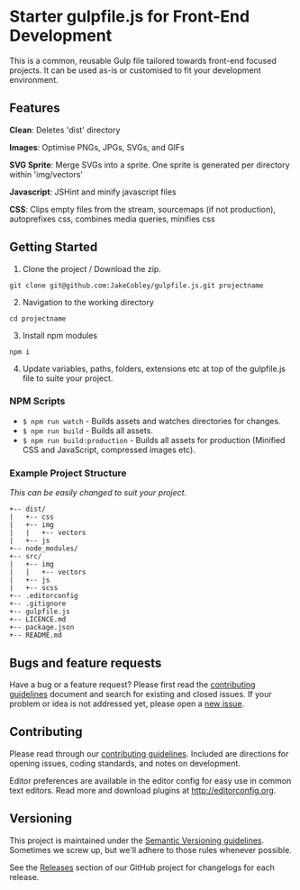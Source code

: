 # Starter gulpfile.js for Front-End Development
This is a common, reusable Gulp file tailored towards front-end focused
projects. It can be used as-is or customised to fit your development
environment.

## Features

**Clean**:
Deletes 'dist' directory

**Images**:
Optimise PNGs, JPGs, SVGs, and GIFs

**SVG Sprite**:
Merge SVGs into a sprite. One sprite is generated per directory within
'img/vectors'

**Javascript**:
JSHint and minify javascript files

**CSS**:
Clips empty files from the stream, sourcemaps (if not production), autoprefixes
css, combines media queries, minifies css

## Getting Started
1. Clone the project / Download the zip.
```
git clone git@github.com:JakeCobley/gulpfile.js.git projectname
```
2. Navigation to the working directory
```
cd projectname
```
3. Install npm modules
```
npm i
```
4. Update variables, paths, folders, extensions etc at top of the gulpfile.js
file to suite your project.

### NPM Scripts
* `$ npm run watch` - Builds assets and watches directories for changes.
* `$ npm run build` - Builds all assets.
* `$ npm run build:production` - Builds all assets for production (Minified CSS
  and JavaScript, compressed images etc).

### Example Project Structure
*This can be easily changed to suit your project.*
```
+-- dist/
|   +-- css
|   +-- img
|   |   +-- vectors
|   +-- js
+-- node_modules/
+-- src/
|   +-- img
|   |   +-- vectors
|   +-- js
|   +-- scss
+-- .editorconfig
+-- .gitignore
+-- gulpfile.js
+-- LICENCE.md
+-- package.json
+-- README.md
```

## Bugs and feature requests

Have a bug or a feature request? Please first read the [contributing guidelines](https://github.com/jakecobley/gulpfile.js/blob/next/.github/CONTRIBUTING.md)
document and search for existing and closed issues. If your problem or idea is
not addressed yet, please open a [new issue](https://github.com/jakecobley/gulpfile.js/issues).

## Contributing

Please read through our [contributing guidelines](https://github.com/jakecobley/gulpfile.js/blob/next/.github/CONTRIBUTING.md).
Included are directions for opening issues, coding standards, and notes on
development.

Editor preferences are available in the editor config for easy use in common
text editors. Read more and download plugins at http://editorconfig.org.

## Versioning

This project is maintained under the [Semantic Versioning guidelines](http://semver.org/).
Sometimes we screw up, but we'll adhere to those rules whenever possible.

See the [Releases](https://github.com/jakecobley/gulpfile.js/releases) section
of our GitHub project for changelogs for each release.

